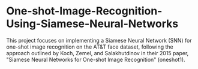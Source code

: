 # One-shot-Image-Recognition-Using-Siamese-Neural-Networks
 This project focuses on implementing a Siamese Neural Network (SNN)  for one-shot image recognition on the AT&amp;T face dataset, following the  approach outlined by Koch, Zemel, and Salakhutdinov in their 2015 paper,  "Siamese Neural Networks for One-shot Image Recognition" (oneshot1).
